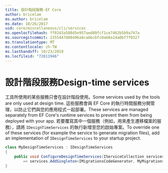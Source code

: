 ```yaml
---
title: 設計階段服務-EF Core
author: bricelam
ms.author: bricelam
ms.date: 10/26/2017
uid: core/miscellaneous/cli/services
ms.openlocfilehash: ff0243a588d5e957aed89fcf1ce7462b5b9a747a
ms.sourcegitcommit: 2355447d89496a8ca6bcbfc0a68a14a0bf7f0327
ms.translationtype: MT
ms.contentlocale: zh-TW
ms.lasthandoff: 10/23/2019
ms.locfileid: "72811946"
---
```

# <a name="design-time-services"></a><span data-ttu-id="966ac-102">設計階段服務</span><span class="sxs-lookup"><span data-stu-id="966ac-102">Design-time services</span></span>

<span data-ttu-id="966ac-103">工具所使用的某些服務只會在設計階段使用。</span><span class="sxs-lookup"><span data-stu-id="966ac-103">Some services used by the tools are only used at design time.</span></span> <span data-ttu-id="966ac-104">這些服務會與 EF Core 的執行時間服務分開管理，以防止它們與您的應用程式一起部署。</span><span class="sxs-lookup"><span data-stu-id="966ac-104">These services are managed separately from EF Core's runtime services to prevent them from being deployed with your app.</span></span> <span data-ttu-id="966ac-105">若要覆寫其中一個服務（例如，用來產生遷移檔案的服務），請將 `IDesignTimeServices` 的執行新增至您的啟始專案。</span><span class="sxs-lookup"><span data-stu-id="966ac-105">To override one of these services (for example the service to generate migration files), add an implementation of `IDesignTimeServices` to your startup project.</span></span>

``` csharp
class MyDesignTimeServices : IDesignTimeServices
{
    public void ConfigureDesignTimeServices(IServiceCollection services)
        => services.AddSingleton<IMigrationsCodeGenerator, MyMigrationsCodeGenerator>()
}
```
